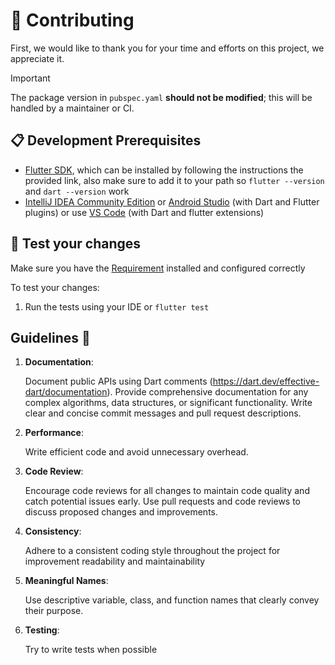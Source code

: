 # 🌱 Contributing

First, we would like to thank you for your time and efforts on this project, we appreciate it.

> [!IMPORTANT]
>
> The package version in `pubspec.yaml` **should not be modified**; this will be handled by a maintainer or CI.

## 📋 Development Prerequisites

- [Flutter SDK](https://docs.flutter.dev/get-started/install), which can be installed by following the instructions the
  provided link, also make sure to add it to your path so `flutter --version` and `dart --version` work
- [IntelliJ IDEA Community Edition](https://www.jetbrains.com/idea/download/)
  or [Android Studio](https://developer.android.com/studio) (with Dart and Flutter plugins) or
  use [VS Code](https://code.visualstudio.com/) (with Dart and flutter extensions)

## 🧪 Test your changes

Make sure you have the [Requirement](#-development-prerequisites) installed and configured correctly

To test your changes:

1. Run the tests using your IDE or `flutter test`

## Guidelines 📝

1. **Documentation**:

   Document public APIs using Dart comments (https://dart.dev/effective-dart/documentation).
   Provide comprehensive documentation for any complex algorithms, data structures, or significant functionality.
   Write clear and concise commit messages and pull request descriptions.

2. **Performance**:

   Write efficient code and avoid unnecessary overhead.

3. **Code Review**:

   Encourage code reviews for all changes to maintain code quality and catch potential issues early.
   Use pull requests and code reviews to discuss proposed changes and improvements.

4. **Consistency**:

   Adhere to a consistent coding style throughout the project for improvement readability and maintainability

5. **Meaningful Names**:

   Use descriptive variable, class, and function names that clearly convey their purpose.

6. **Testing**:

   Try to write tests when possible
